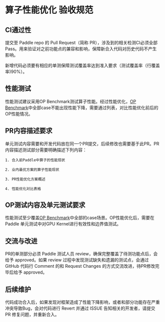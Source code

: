 # 算子性能优化 验收规范

## CI通过性

提交至 Paddle repo 的 Pull Request（简称 PR），涉及到的相关检测CI必须全部 Pass。用来验证对之前功能点的兼容和影响，保障新合入代码对历史代码不产生影响。

新增代码必须要有相应的单测保障测试覆盖率达到准入要求（测试覆盖率（行覆盖率)90%）。

## 性能测试

性能测试建议采用OP Benchmark测试算子性能。经过性能优化，[OP Benchmark](https://github.com/PaddlePaddle/benchmark/tree/master/api)中全部case不能出现性能下降，需要通过列表，对比性能优化前后的OP性能情况。

## PR内容描述要求

单元测试内容需要和开发代码放在同一个PR提交，后续修改也需要基于此PR。PR内容描述测试部分需要明确描述下列内容：

    1. 合入前Paddle中算子的性能现状

    2. 业内最优方案的算子性能现状

    3. PR性能优化方案概述

    4. 性能优化对比表格

## OP测试内容及单元测试要求

性能测试至少覆盖[OP Benchmark](https://github.com/PaddlePaddle/benchmark/tree/master/api)中全部的case场景。OP性能优化后，需要在 Paddle 单元测试中对GPU Kernel进行有效性和边界值测试。

## 交流与改进

PR的单测部分必须 Paddle 测试人员 review，确保完整覆盖了待测功能点后，会给予 approved。如果 review 过程中发现测试缺失和遗漏的测试点，会通过 GitHub 代码行 Comment 的和 Request Changes 的方式交流改进，待PR修改完毕后给予 approved。

## 后续维护

代码成功合入后，如果发现对框架造成了性能下降影响，或者和部分功能存在严重冲突导致Bug，会对代码进行 Revert 并通过 ISSUE 告知相关的开发者，请提交 PR 修复问题，并重新合入。
